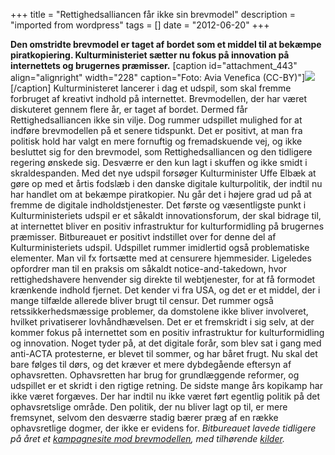 +++
title = "Rettighedsalliancen får ikke sin brevmodel"
description = "imported from wordpress"
tags = []
date = "2012-06-20"
+++

**Den omstridte brevmodel er taget af bordet som et middel til at bekæmpe piratkopiering. Kulturministeriet sætter nu fokus på innovation på internettets og brugernes præmisser.** [caption id="attachment_443" align="alignright" width="228" caption="Foto: Avia Venefica (CC-BY)"][![](https://bitbureauet.dk/wp-content/uploads/2012/06/burnafterreading.jpg)](https://secure.flickr.com/photos/avenefica/4256773211/)[/caption] Kulturministeret lancerer i dag et udspil, som skal fremme forbruget af kreativt indhold på internettet. Brevmodellen, der har været diskuteret gennem flere år, er taget af bordet. Dermed får Rettighedsalliancen ikke sin vilje. Dog rummer udspillet mulighed for at indføre brevmodellen på et senere tidspunkt. Det er positivt, at man fra politisk hold har valgt en mere fornuftig og fremadskuende vej, og ikke besluttet sig for den brevmodel, som Rettighedsalliancen og den tidligere regering ønskede sig. Desværre er den kun lagt i skuffen og ikke smidt i skraldespanden. Med det nye udspil forsøger Kulturminister Uffe Elbæk at gøre op med et årtis fodslæb i den danske digitale kulturpolitik, der indtil nu har handlet om at bekæmpe piratkopier. Nu går det i højere grad ud på at fremme de digitale indholdstjenester. Det første og væsentligste punkt i Kulturministeriets udspil er et såkaldt innovationsforum, der skal bidrage til, at internettet bliver en positiv infrastruktur for kulturformidling på brugernes præmisser. Bitbureauet er positivt indstillet over for denne del af Kulturministeriets udspil. Udspillet rummer imidlertid også problematiske elementer. Man vil fx fortsætte med at censurere hjemmesider. Ligeledes opfordrer man til en praksis om såkaldt notice-and-takedown, hvor rettighedshavere henvender sig direkte til webtjenester, for at få formodet krænkende indhold fjernet. Det kender vi fra USA, og det er et middel, der i mange tilfælde allerede bliver brugt til censur. Det rummer også retssikkerhedsmæssige problemer, da domstolene ikke bliver involveret, hvilket privatiserer lovhåndhævelsen. Det er et fremskridt i sig selv, at der kommer fokus på internettet som en positiv infrastruktur for kulturformidling og innovation. Noget tyder på, at det digitale forår, som blev sat i gang med anti-ACTA protesterne, er blevet til sommer, og har båret frugt. Nu skal det bare følges til dørs, og det kræver et mere dybdegående eftersyn af ophavsretten. Ophavsretten har brug for grundlæggende reformer, og udspillet er et skridt i den rigtige retning. De sidste mange års kopikamp har ikke været forgæves. Der har indtil nu ikke været ført egentlig politik på det ophavsretslige område. Den politik, der nu bliver lagt op til, er mere fremsynet, selvom den desværre stadig bærer præg af en række ophavsretlige dogmer, der ikke er evidens for. _Bitbureauet lavede tidligere på året et [kampagnesite mod brevmodellen](http://brevmodellen.dk/ "Brevmodellen" ), med tilhørende [kilder](https://bitbureauet.dk/2012/03/brevmodellen-nej-tak/ "Brevmodellen, nej tak!" )._

